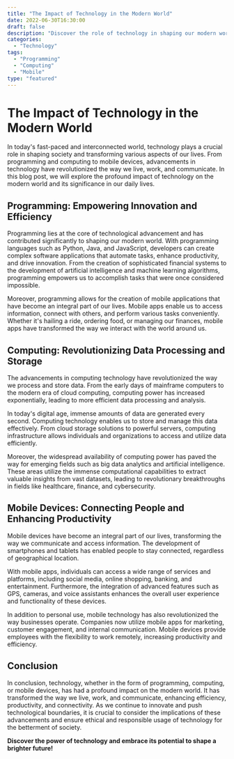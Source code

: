```yaml
---
title: "The Impact of Technology in the Modern World"
date: 2022-06-30T16:30:00
draft: false
description: "Discover the role of technology in shaping our modern world and its implications for society."
categories: 
  - "Technology"
tags:
  - "Programming"
  - "Computing"
  - "Mobile"
type: "featured"
---
```


# The Impact of Technology in the Modern World

In today's fast-paced and interconnected world, technology plays a crucial role in shaping society and transforming various aspects of our lives. From programming and computing to mobile devices, advancements in technology have revolutionized the way we live, work, and communicate. In this blog post, we will explore the profound impact of technology on the modern world and its significance in our daily lives.

## Programming: Empowering Innovation and Efficiency

Programming lies at the core of technological advancement and has contributed significantly to shaping our modern world. With programming languages such as Python, Java, and JavaScript, developers can create complex software applications that automate tasks, enhance productivity, and drive innovation. From the creation of sophisticated financial systems to the development of artificial intelligence and machine learning algorithms, programming empowers us to accomplish tasks that were once considered impossible.

Moreover, programming allows for the creation of mobile applications that have become an integral part of our lives. Mobile apps enable us to access information, connect with others, and perform various tasks conveniently. Whether it's hailing a ride, ordering food, or managing our finances, mobile apps have transformed the way we interact with the world around us.

## Computing: Revolutionizing Data Processing and Storage

The advancements in computing technology have revolutionized the way we process and store data. From the early days of mainframe computers to the modern era of cloud computing, computing power has increased exponentially, leading to more efficient data processing and analysis.

In today's digital age, immense amounts of data are generated every second. Computing technology enables us to store and manage this data effectively. From cloud storage solutions to powerful servers, computing infrastructure allows individuals and organizations to access and utilize data efficiently.

Moreover, the widespread availability of computing power has paved the way for emerging fields such as big data analytics and artificial intelligence. These areas utilize the immense computational capabilities to extract valuable insights from vast datasets, leading to revolutionary breakthroughs in fields like healthcare, finance, and cybersecurity.

## Mobile Devices: Connecting People and Enhancing Productivity

Mobile devices have become an integral part of our lives, transforming the way we communicate and access information. The development of smartphones and tablets has enabled people to stay connected, regardless of geographical location.

With mobile apps, individuals can access a wide range of services and platforms, including social media, online shopping, banking, and entertainment. Furthermore, the integration of advanced features such as GPS, cameras, and voice assistants enhances the overall user experience and functionality of these devices.

In addition to personal use, mobile technology has also revolutionized the way businesses operate. Companies now utilize mobile apps for marketing, customer engagement, and internal communication. Mobile devices provide employees with the flexibility to work remotely, increasing productivity and efficiency.

## Conclusion

In conclusion, technology, whether in the form of programming, computing, or mobile devices, has had a profound impact on the modern world. It has transformed the way we live, work, and communicate, enhancing efficiency, productivity, and connectivity. As we continue to innovate and push technological boundaries, it is crucial to consider the implications of these advancements and ensure ethical and responsible usage of technology for the betterment of society.

**Discover the power of technology and embrace its potential to shape a brighter future!**
